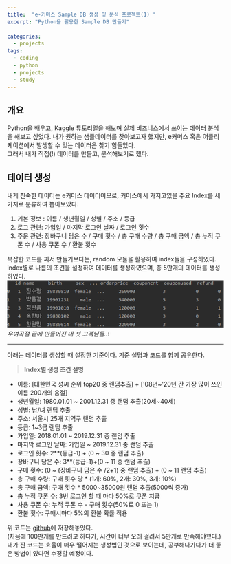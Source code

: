 ```yaml
---
title:  "e-커머스 Sample DB 생성 및 분석 프로젝트(1) "
excerpt: "Python을 활용한 Sample DB 만들기"

categories:
  - projects
tags:
  - coding
  - python
  - projects
  - study
---
```


개요
----
Python을 배우고, Kaggle 튜토리얼을 해보며 실제 비즈니스에서 쓰이는 데이터 분석을 해보고 싶었다. 내가 원하는 샘플데이터를 찾아보고자 했지만, e커머스 혹은 어플리케이션에서 발생할 수 있는 데이터은 찾기 힘들었다.  
그래서 내가 직접(!) 데이터를 만들고, 분석해보기로 했다.

데이터 생성
-----
내게 친숙한 데이터는 e커머스 데이터이므로, 커머스에서 가지고있을 주요 Index를 세 가지로 분류하여 뽑아보았다.  
1. 기본 정보 : 이름 / 생년월일 / 성별 / 주소 / 등급  
1. 로그 관련: 가입일 / 마지막 로그인 날짜 / 로그인 횟수
1. 주문 관련:  장바구니 담은 수 / 구매 횟수 / 총 구매 수량 / 총 구매 금액 / 총 누적 쿠폰 수 / 사용 쿠폰 수 / 환불 횟수

복잡한 코드를 짜서 만들기보다는, random 모듈을 활용하여 index들을 구성하였다. index별로 나름의 조건을 설정하여 데이터를 생성하였으며, 총 5만개의 데이터를 생성하였다.  
![Image](\assets\images\Making_SampleDB_image.png)  
*우여곡절 끝에 만들어진 내 첫 고객님들..!*

****
아래는 데이터를 생성할 때 설정한 기준이다. 기준 설명과 코드를 함께 공유한다.
>**Index별 생성 조건 설명**

* 이름: [대한민국 성씨 순위 top20 중 랜덤추출] + ['08년~'20년 간 가장 많이 쓰인 이름 200개의 음절]  
* 생년월일: 1980.01.01 ~ 2001.12.31 중 랜덤 추출(20세~40세)  
* 성별: 남/녀 랜덤 추출  
* 주소: 서울시 25개 지역구 랜덤 추출  
* 등급: 1~3급 랜덤 추출  
* 가입일: 2018.01.01 ~ 2019.12.31 중 랜덤 추출  
* 마지막 로그인 날짜: 가입일 ~ 2019.12.31 중 랜덤 추출
* 로그인 횟수: 2**(등급-1) + (0 ~ 30 중 랜덤 추출)  
* 장바구니 담은 수: 3**(등급-1)+(0 ~ 11 중 랜덤 추출)  
* 구매 횟수: (0 ~ (장바구니 담은 수 /2+1) 중 랜덤 추출) + (0 ~ 11 랜덤 추출)  
* 총 구매 수량: 구매 횟수 당 * (1개: 60%, 2개: 30%, 3개: 10%)  
* 총 구매 금액: 구매 횟수 * 5000~35000원 랜덤 추출(5000씩 증가)  
* 총 누적 쿠폰 수: 3번 로그인 할 때 마다 50%로 쿠폰 지급  
* 사용 쿠폰 수: 누적 쿠폰 수 - 구매 횟수(50%로 0 또는 1)  
* 환불 횟수: 구매시마다 5%의 환불 확률 적용  


위 코드는 [github](https://github.com/Sean-Parkk/Projects/blob/master/SampleDB/making_sample_DB.py)에 저장해놓았다.  
(처음에 100만개를 만드려고 하다가, 시간이 너무 오래 걸려서 5만개로 만족해야했다.)
내가 짠 코드는 효율이 매우 떨어지는 생성법인 것으로 보이는데, 공부해나가다가 더 좋은 방법이 있다면 수정할 예정이다.
